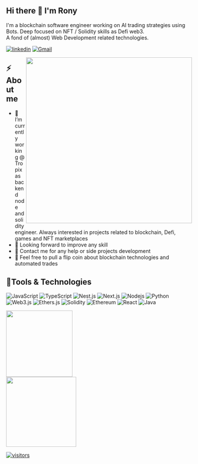 ## Hi there :wave: I'm Rony

I'm a blockchain software engineer working on AI trading strategies using Bots. Deep focused on NFT / Solidity skills as Defi web3.  
A fond of (almost) Web Development related technologies. 

[![linkedin](https://img.shields.io/badge/-@ronylucca-0c77c2?style=flat-square&amp;labelColor=0077B5&amp;logo=LinkedIn&amp;link=https://www.linkedin.com/in/ronylucca/)](https://www.linkedin.com/in/ronylucca/)
[![Gmail](https://img.shields.io/badge/-ronylucca-c14438?style=flat-square&logo=Gmail&logoColor=white)](mailto:ronylucca@gmail.com)




<img align="right" src="https://images-wixmp-ed30a86b8c4ca887773594c2.wixmp.com/f/ceab6b05-066e-4f6b-82ab-d8d718e2cbb5/da69dzf-11f146e8-481e-4ace-bfea-2a8fa094a416.gif?token=eyJ0eXAiOiJKV1QiLCJhbGciOiJIUzI1NiJ9.eyJzdWIiOiJ1cm46YXBwOjdlMGQxODg5ODIyNjQzNzNhNWYwZDQxNWVhMGQyNmUwIiwiaXNzIjoidXJuOmFwcDo3ZTBkMTg4OTgyMjY0MzczYTVmMGQ0MTVlYTBkMjZlMCIsIm9iaiI6W1t7InBhdGgiOiJcL2ZcL2NlYWI2YjA1LTA2NmUtNGY2Yi04MmFiLWQ4ZDcxOGUyY2JiNVwvZGE2OWR6Zi0xMWYxNDZlOC00ODFlLTRhY2UtYmZlYS0yYThmYTA5NGE0MTYuZ2lmIn1dXSwiYXVkIjpbInVybjpzZXJ2aWNlOmZpbGUuZG93bmxvYWQiXX0.0AV7OXHT-kFbJAHvGSm9oKF31qvYzymwODMDUu6RVZc" width="450"/>

## ⚡️ About me

- 🔭 I’m currently working @ Tropix as backend node and solidity engineer. Always interested in projects related to blockchain, Defi, games and NFT marketplaces
- 🧐 Looking forward to improve any skill
- 👯 Contact me for any help or side projects development
- 💬 Feel free to pull a flip coin about blockchain technologies and automated trades  

## 🔭Tools & Technologies

<p align="left">
  
<img alt="JavaScript" src="https://img.shields.io/badge/-JavaScript-F0DB4F?style=for-the-badge&logo=javascript&logoColor=black" />
<img alt="TypeScript" src="https://img.shields.io/badge/-TypeScript-007ACC?style=for-the-badge&logo=typescript&logoColor=white" />
<img alt="Nest.js" src="https://img.shields.io/badge/-NestJS-E0234E?style=for-the-badge&logo=nestJS&logoColor=white" />
<img alt="Next.js" src="https://img.shields.io/badge/-Next.js-black?style=for-the-badge&logo=next.js&logoColor=white" />
<img alt="Nodejs" src="https://img.shields.io/badge/-Node.js-43853d?style=for-the-badge&logo=Node.js&logoColor=white" />
<img alt="Python" src="https://img.shields.io/badge/-Python-3776AB?style=for-the-badge&logo=python&logoColor=white" />
<img alt="Web3.js" src="https://img.shields.io/badge/-Web3.js-F16822?style=for-the-badge&logo=web3.js&logoColor=white" />
<img alt="Ethers.js" src="https://img.shields.io/badge/-Ethers.js-7C86C7?style=for-the-badge&logo=ethers.js&logoColor=white" />
<img alt="Solidity" src="https://img.shields.io/badge/-Solidity-BAC9F9?style=for-the-badge&logo=solidity&logoColor=363636" />
<img alt="Ethereum" src="https://img.shields.io/badge/-Ethereum-3C3C3D?style=for-the-badge&logo=ethereum&logoColor=white" />
<img alt="React" src="https://img.shields.io/badge/-.Net-6D429C?style=for-the-badge&logo=dotnet&logoColor=white" />
<img alt="Java" src="https://img.shields.io/badge/-Java-007396?style=for-the-badge&logo=java&logoColor=white" />

</p>

<div>
  <img height="180em" src="https://github-readme-stats.vercel.app/api?username=ronylucca&show_icons=true&theme=bear&include_all_commits=true&count_private=true&hide_border=true"/>
</div>
<div>
  <a href="https://github.com/ronylucca">
  <img height="190em" src="https://github-readme-stats.vercel.app/api/top-langs/?username=ronylucca&layout=compact&langs_count=7&theme=bear&hide_border=true"/>
</div>

  
  ![visitors](https://visitor-badge.laobi.icu/badge?page_id=ronylucca.ronylucca&left_color=gray&right_color=blue)

<!--
## About me

- :briefcase: I'm currently working at [DOCAPOSTE](https://www.docaposte.com/)
- :school: Also a student of [TELECOM Nancy](http://telecomnancy.univ-lorraine.fr/en)
- :mega: I'm an occasionnal speaker and / or volunteer on events on tech
- :computer: Always interested in learning new things, programming is my passion before my being my job !
- :telescope: Currently working on [MqttTopicBuilder](https://github.com/pBouillon/MqttTopicBuilder)
- 🔭 I’m currently working on ...
- 🌱 I’m currently learning ...
- 👯 I’m looking to collaborate on ...
- 🤔 I’m looking for help with ...
- 💬 Ask me about ...
- 📫 How to reach me: ...
- 😄 Pronouns: ...
- ⚡ Fun fact: ...
-->


